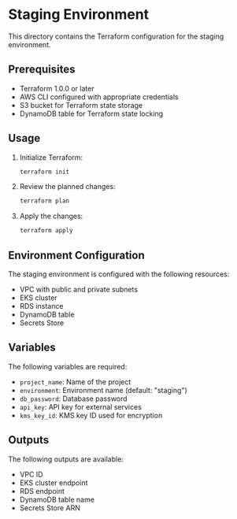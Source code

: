 # Staging Environment

This directory contains the Terraform configuration for the staging environment.

## Prerequisites

- Terraform 1.0.0 or later
- AWS CLI configured with appropriate credentials
- S3 bucket for Terraform state storage
- DynamoDB table for Terraform state locking

## Usage

1. Initialize Terraform:
   ```bash
   terraform init
   ```

2. Review the planned changes:
   ```bash
   terraform plan
   ```

3. Apply the changes:
   ```bash
   terraform apply
   ```

## Environment Configuration

The staging environment is configured with the following resources:

- VPC with public and private subnets
- EKS cluster
- RDS instance
- DynamoDB table
- Secrets Store

## Variables

The following variables are required:

- `project_name`: Name of the project
- `environment`: Environment name (default: "staging")
- `db_password`: Database password
- `api_key`: API key for external services
- `kms_key_id`: KMS key ID used for encryption

## Outputs

The following outputs are available:

- VPC ID
- EKS cluster endpoint
- RDS endpoint
- DynamoDB table name
- Secrets Store ARN 